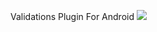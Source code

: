 

Validations Plugin For Android
[![](https://jitpack.io/v/dilipkumar4813/validator.svg)](https://jitpack.io/#dilipkumar4813/validator)